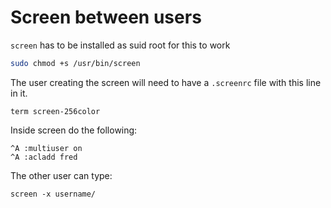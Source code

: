 Screen between users
====================

`screen` has to be installed as suid root for this to work

```bash
sudo chmod +s /usr/bin/screen
```

The user creating the screen will need to have a `.screenrc` file with this line in it.

```
term screen-256color
```

Inside screen do the following:

```
^A :multiuser on
^A :acladd fred
```

The other user can type:

```
screen -x username/
```
